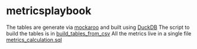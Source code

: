 # metricsplaybook

The tables are generate via [mockaroo](https://mockaroo.com/projects/36097) and built using [DuckDB](https://duckdb.org)
The script to build the tables is in [build_tables_from_csv](build_tables_from_csv.sql)
All the metrics live in a single file [metrics_calculation.sql](metrics_calculation.sql)